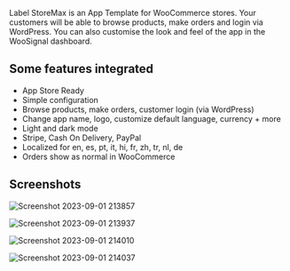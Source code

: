 Label StoreMax is an App Template for WooCommerce stores. Your customers will be able to browse products, make orders and login via WordPress. You can also customise the look and feel of the app in the WooSignal dashboard.

## Some features integrated

- App Store Ready
- Simple configuration
- Browse products, make orders, customer login (via WordPress)
- Change app name, logo, customize default language, currency + more
- Light and dark mode
- Stripe, Cash On Delivery, PayPal
- Localized for en, es, pt, it, hi, fr, zh, tr, nl, de
- Orders show as normal in WooCommerce

## Screenshots


![Screenshot 2023-09-01 213857](https://github.com/KazunguDev/LabelStoreMax/assets/88532016/3a29f7a9-f9bc-4a48-9da2-4ababba5befe)

![Screenshot 2023-09-01 213937](https://github.com/KazunguDev/LabelStoreMax/assets/88532016/3b54ff5b-ec7e-4894-949f-a5cd1bba754b)

![Screenshot 2023-09-01 214010](https://github.com/KazunguDev/LabelStoreMax/assets/88532016/0c2d5ed6-7f5e-46a5-ba53-5f40eb5a5b37)


![Screenshot 2023-09-01 214037](https://github.com/KazunguDev/LabelStoreMax/assets/88532016/21a98eae-88fc-4578-afde-8eff57510493)


